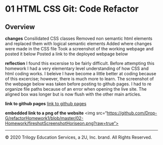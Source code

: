 # 01 HTML CSS Git: Code Refactor

## Overview

**changes**
Consilidated CSS classes
Removed non semantic html elements and replaced them with logical semantic elements
Added where changes were made in the CSS file
Took a screenshot of the working webpage and posted it below 
Posted a link to the deployed webpage below

**reflection**
I found this excersise to be fairly difficult. Before attempting this homework I had a very elementary level understanding of how CSS and html coding works. I beleive I have become a little better at coding because of this excercise; however, there is much more to learn. The screenshot of the webpage below was taken before posting to github pages. I had to re organize file paths because of an error when opening the live site. The aligned box was longer but is now flush with the other main articles. 

**link to github pages**
<a href = https://drop-g.github.io/refactorHomework1/ >link to github pages</a>

**embedded link to a png of the website**
<img src=“https://github.com/Drop-G/refactorHomework1/blob/master/02-Homework/fireshotScreenshotHoriseon.png?raw=true”>

- - -
© 2020 Trilogy Education Services, a 2U, Inc. brand. All Rights Reserved.

